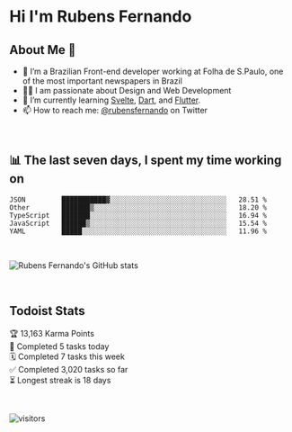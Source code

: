 # Hi I'm Rubens Fernando

## About Me 🚀

- 🌱 I’m a Brazilian Front-end developer working at Folha de S.Paulo, one of the most important newspapers in Brazil
- 👨‍💻 I am passionate about Design and Web Development
- 📖 I’m currently learning [Svelte](https://svelte.dev/), [Dart](https://dart.dev/), and [Flutter](https://flutter.dev/).
- 📫 How to reach me: [@rubensfernando](https://twitter.com/rubensfernando) on Twitter

<br />

## 📊 The last seven days, I spent my time working on

<!--START_SECTION:waka-->
```text
JSON         ███████████▓░░░░░░░░░░░░░░░░░░░░░░░░░░░░░   28.51 % 
Other        ███████▒░░░░░░░░░░░░░░░░░░░░░░░░░░░░░░░░░   18.20 % 
TypeScript   ███████░░░░░░░░░░░░░░░░░░░░░░░░░░░░░░░░░░   16.94 % 
JavaScript   ██████▒░░░░░░░░░░░░░░░░░░░░░░░░░░░░░░░░░░   15.54 % 
YAML         █████░░░░░░░░░░░░░░░░░░░░░░░░░░░░░░░░░░░░   11.96 % 
```
<!--END_SECTION:waka-->

<br />

![Rubens Fernando's GitHub stats](https://github-readme-stats.vercel.app/api?username=rubensfernando&show_icons=true&hide_border=true)

<br />

## Todoist Stats

<!-- TODO-IST:START -->
🏆  13,163 Karma Points           
🌸  Completed 5 tasks today           
🗓  Completed 7 tasks this week           
✅  Completed 3,020 tasks so far           
⏳  Longest streak is 18 days
<!-- TODO-IST:END -->

<br>

![visitors](https://visitor-badge.laobi.icu/badge?page_id=rubensfernando.rubensfernando)
